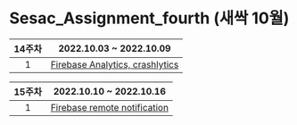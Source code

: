 # Sesac_Assignment_fourth (새싹 10월)


14주차| 2022.10.03 ~ 2022.10.09 |
:---: |--- 
1| [Firebase Analytics, crashlytics](https://github.com/WooseokJ/Sesac_Assignment_fourth/tree/main/FireBaseExample/FireBaseExample) |  |


15주차| 2022.10.10 ~ 2022.10.16 |
:---: |--- 
1| [Firebase remote notification](https://github.com/WooseokJ/Sesac_Assignment_fourth/tree/main/FireBaseExample/FireBaseExample) |  |

